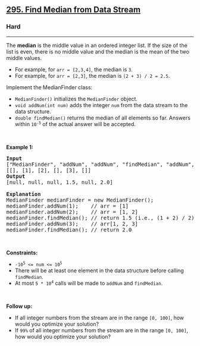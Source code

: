 <h2><a href="https://leetcode.com/problems/find-median-from-data-stream/">295. Find Median from Data Stream</a></h2><h3>Hard</h3><hr><div><p>The <strong>median</strong> is the middle value in an ordered integer list. If the size of the list is even, there is no middle value and the median is the mean of the two middle values.</p>

<ul>
	<li>For example, for <code>arr = [2,3,4]</code>, the median is <code>3</code>.</li>
	<li>For example, for <code>arr = [2,3]</code>, the median is <code>(2 + 3) / 2 = 2.5</code>.</li>
</ul>

<p>Implement the MedianFinder class:</p>

<ul>
	<li><code>MedianFinder()</code> initializes the <code>MedianFinder</code> object.</li>
	<li><code>void addNum(int num)</code> adds the integer <code>num</code> from the data stream to the data structure.</li>
	<li><code>double findMedian()</code> returns the median of all elements so far. Answers within <code>10<sup>-5</sup></code> of the actual answer will be accepted.</li>
</ul>

<p>&nbsp;</p>
<p><strong>Example 1:</strong></p>

<pre><strong>Input</strong>
["MedianFinder", "addNum", "addNum", "findMedian", "addNum", "findMedian"]
[[], [1], [2], [], [3], []]
<strong>Output</strong>
[null, null, null, 1.5, null, 2.0]

<strong>Explanation</strong>
MedianFinder medianFinder = new MedianFinder();
medianFinder.addNum(1);    // arr = [1]
medianFinder.addNum(2);    // arr = [1, 2]
medianFinder.findMedian(); // return 1.5 (i.e., (1 + 2) / 2)
medianFinder.addNum(3);    // arr[1, 2, 3]
medianFinder.findMedian(); // return 2.0
</pre>

<p>&nbsp;</p>
<p><strong>Constraints:</strong></p>

<ul>
	<li><code>-10<sup>5</sup> &lt;= num &lt;= 10<sup>5</sup></code></li>
	<li>There will be at least one element in the data structure before calling <code>findMedian</code>.</li>
	<li>At most <code>5 * 10<sup>4</sup></code> calls will be made to <code>addNum</code> and <code>findMedian</code>.</li>
</ul>

<p>&nbsp;</p>
<p><strong>Follow up:</strong></p>

<ul>
	<li>If all integer numbers from the stream are in the range <code>[0, 100]</code>, how would you optimize your solution?</li>
	<li>If <code>99%</code> of all integer numbers from the stream are in the range <code>[0, 100]</code>, how would you optimize your solution?</li>
</ul>
</div>

